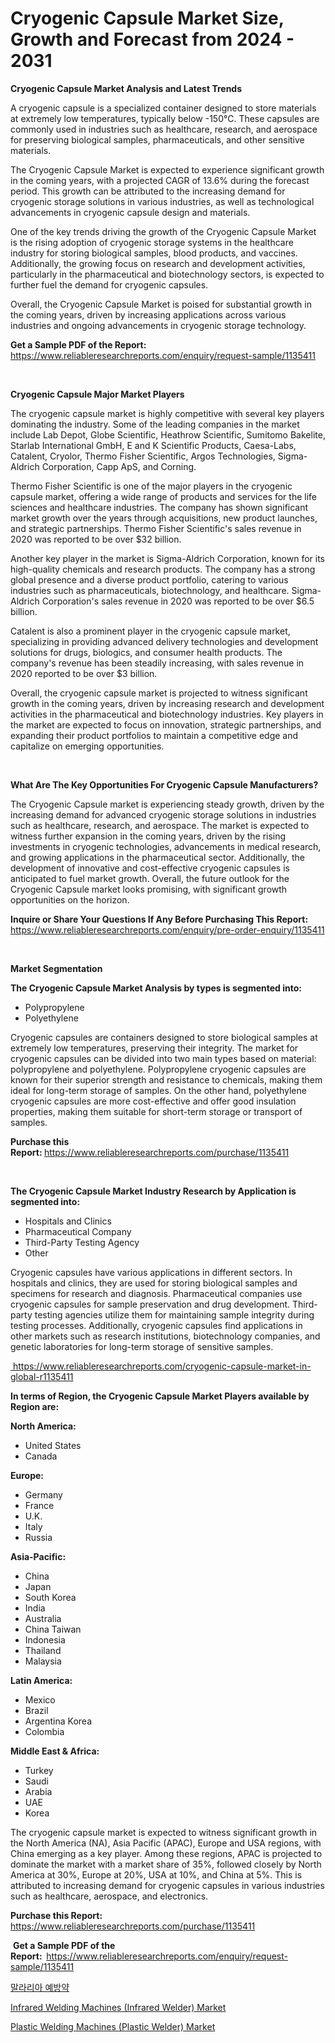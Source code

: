 <p><h1>Cryogenic Capsule Market Size, Growth and Forecast from 2024 - 2031</h1></p><p><strong>Cryogenic Capsule Market Analysis and Latest Trends</strong></p>
<p><p>A cryogenic capsule is a specialized container designed to store materials at extremely low temperatures, typically below -150°C. These capsules are commonly used in industries such as healthcare, research, and aerospace for preserving biological samples, pharmaceuticals, and other sensitive materials.</p><p>The Cryogenic Capsule Market is expected to experience significant growth in the coming years, with a projected CAGR of 13.6% during the forecast period. This growth can be attributed to the increasing demand for cryogenic storage solutions in various industries, as well as technological advancements in cryogenic capsule design and materials.</p><p>One of the key trends driving the growth of the Cryogenic Capsule Market is the rising adoption of cryogenic storage systems in the healthcare industry for storing biological samples, blood products, and vaccines. Additionally, the growing focus on research and development activities, particularly in the pharmaceutical and biotechnology sectors, is expected to further fuel the demand for cryogenic capsules.</p><p>Overall, the Cryogenic Capsule Market is poised for substantial growth in the coming years, driven by increasing applications across various industries and ongoing advancements in cryogenic storage technology.</p></p>
<p><strong>Get a Sample PDF of the Report:&nbsp;</strong> <a href="https://www.reliableresearchreports.com/enquiry/request-sample/1135411">https://www.reliableresearchreports.com/enquiry/request-sample/1135411</a></p>
<p>&nbsp;</p>
<p><strong>Cryogenic Capsule Major Market Players</strong></p>
<p><p>The cryogenic capsule market is highly competitive with several key players dominating the industry. Some of the leading companies in the market include Lab Depot, Globe Scientific, Heathrow Scientific, Sumitomo Bakelite, Starlab International GmbH, E and K Scientific Products, Caesa-Labs, Catalent, Cryolor, Thermo Fisher Scientific, Argos Technologies, Sigma-Aldrich Corporation, Capp ApS, and Corning.</p><p>Thermo Fisher Scientific is one of the major players in the cryogenic capsule market, offering a wide range of products and services for the life sciences and healthcare industries. The company has shown significant market growth over the years through acquisitions, new product launches, and strategic partnerships. Thermo Fisher Scientific's sales revenue in 2020 was reported to be over $32 billion.</p><p>Another key player in the market is Sigma-Aldrich Corporation, known for its high-quality chemicals and research products. The company has a strong global presence and a diverse product portfolio, catering to various industries such as pharmaceuticals, biotechnology, and healthcare. Sigma-Aldrich Corporation's sales revenue in 2020 was reported to be over $6.5 billion.</p><p>Catalent is also a prominent player in the cryogenic capsule market, specializing in providing advanced delivery technologies and development solutions for drugs, biologics, and consumer health products. The company's revenue has been steadily increasing, with sales revenue in 2020 reported to be over $3 billion.</p><p>Overall, the cryogenic capsule market is projected to witness significant growth in the coming years, driven by increasing research and development activities in the pharmaceutical and biotechnology industries. Key players in the market are expected to focus on innovation, strategic partnerships, and expanding their product portfolios to maintain a competitive edge and capitalize on emerging opportunities.</p></p>
<p>&nbsp;</p>
<p><strong>What Are The Key Opportunities For Cryogenic Capsule Manufacturers?</strong></p>
<p><p>The Cryogenic Capsule market is experiencing steady growth, driven by the increasing demand for advanced cryogenic storage solutions in industries such as healthcare, research, and aerospace. The market is expected to witness further expansion in the coming years, driven by the rising investments in cryogenic technologies, advancements in medical research, and growing applications in the pharmaceutical sector. Additionally, the development of innovative and cost-effective cryogenic capsules is anticipated to fuel market growth. Overall, the future outlook for the Cryogenic Capsule market looks promising, with significant growth opportunities on the horizon.</p></p>
<p><strong>Inquire or Share Your Questions If Any Before Purchasing This Report:</strong> <a href="https://www.reliableresearchreports.com/enquiry/pre-order-enquiry/1135411">https://www.reliableresearchreports.com/enquiry/pre-order-enquiry/1135411</a></p>
<p>&nbsp;</p>
<p><strong>Market Segmentation</strong></p>
<p><strong>The Cryogenic Capsule Market Analysis by types is segmented into:</strong></p>
<p><ul><li>Polypropylene</li><li>Polyethylene</li></ul></p>
<p><p>Cryogenic capsules are containers designed to store biological samples at extremely low temperatures, preserving their integrity. The market for cryogenic capsules can be divided into two main types based on material: polypropylene and polyethylene. Polypropylene cryogenic capsules are known for their superior strength and resistance to chemicals, making them ideal for long-term storage of samples. On the other hand, polyethylene cryogenic capsules are more cost-effective and offer good insulation properties, making them suitable for short-term storage or transport of samples.</p></p>
<p><strong>Purchase this Report:&nbsp;</strong><a href="https://www.reliableresearchreports.com/purchase/1135411">https://www.reliableresearchreports.com/purchase/1135411</a></p>
<p>&nbsp;</p>
<p><strong>The Cryogenic Capsule Market Industry Research by Application is segmented into:</strong></p>
<p><ul><li>Hospitals and Clinics</li><li>Pharmaceutical Company</li><li>Third-Party Testing Agency</li><li>Other</li></ul></p>
<p><p>Cryogenic capsules have various applications in different sectors. In hospitals and clinics, they are used for storing biological samples and specimens for research and diagnosis. Pharmaceutical companies use cryogenic capsules for sample preservation and drug development. Third-party testing agencies utilize them for maintaining sample integrity during testing processes. Additionally, cryogenic capsules find applications in other markets such as research institutions, biotechnology companies, and genetic laboratories for long-term storage of sensitive samples.</p></p>
<p><a href="https://www.reliableresearchreports.com/cryogenic-capsule-market-in-global-r1135411">&nbsp;https://www.reliableresearchreports.com/cryogenic-capsule-market-in-global-r1135411</a></p>
<p><strong>In terms of Region, the Cryogenic Capsule Market Players available by Region are:</strong></p>
<p>
    <p> <strong> North America: </strong>
        <ul>
            <li>United States</li>
            <li>Canada</li>
        </ul>
        </p> 
    <p> <strong> Europe: </strong>
        <ul>
            <li>Germany</li>
            <li>France</li>
            <li>U.K.</li>
            <li>Italy</li>
            <li>Russia</li>
        </ul>
        </p> 
    <p> <strong> Asia-Pacific: </strong>
        <ul>
            <li>China</li>
            <li>Japan</li>
            <li>South Korea</li>
            <li>India</li>
            <li>Australia</li>
            <li>China Taiwan</li>
            <li>Indonesia</li>
            <li>Thailand</li>
            <li>Malaysia</li>
        </ul>
        </p> 
    <p> <strong> Latin America: </strong>
        <ul>
            <li>Mexico</li>
            <li>Brazil</li>
            <li>Argentina Korea</li>
            <li>Colombia</li>
        </ul>
        </p> 
    <p> <strong> Middle East & Africa: </strong>
        <ul>
            <li>Turkey</li>
            <li>Saudi</li>
            <li>Arabia</li>
            <li>UAE</li>
            <li>Korea</li>
        </ul>
    </p>
    </p>
<p><p>The cryogenic capsule market is expected to witness significant growth in the North America (NA), Asia Pacific (APAC), Europe and USA regions, with China emerging as a key player. Among these regions, APAC is projected to dominate the market with a market share of 35%, followed closely by North America at 30%, Europe at 20%, USA at 10%, and China at 5%. This is attributed to increasing demand for cryogenic capsules in various industries such as healthcare, aerospace, and electronics.</p></p>
<p><strong>Purchase this Report: </strong><a href="https://www.reliableresearchreports.com/purchase/1135411">https://www.reliableresearchreports.com/purchase/1135411</a></p>
<p>&nbsp;<strong>Get a Sample PDF of the Report:&nbsp;&nbsp;</strong><a href="https://www.reliableresearchreports.com/enquiry/request-sample/1135411">https://www.reliableresearchreports.com/enquiry/request-sample/1135411</a></p>
<p><strong></strong></p>
<p><p><a href="https://github.com/alfitoms13/Market-Research-Report-List-1/blob/main/2803714181247.md">말라리아 예방약</a></p><p><a href="https://github.com/Sherrillcrooksxa8i18ucf2m/Market-Research-Report-List-3/blob/main/infrared-welding-machines-infrared-welder-market.md">Infrared Welding Machines (Infrared Welder) Market</a></p><p><a href="https://github.com/AlysaLedner2023/Market-Research-Report-List-1/blob/main/plastic-welding-machines-plastic-welder-market.md">Plastic Welding Machines (Plastic Welder) Market</a></p></p>